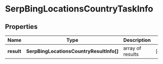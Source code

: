 # SerpBingLocationsCountryTaskInfo

## Properties

| Name | Type | Description | Notes |
|------------ | ------------- | ------------- | -------------|
**result** | **SerpBingLocationsCountryResultInfo[]** | array of results |[optional]|